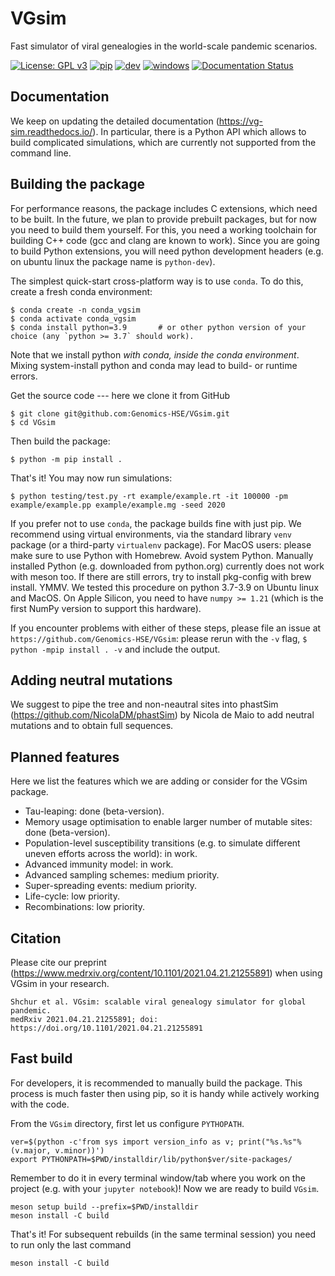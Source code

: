 # VGsim
Fast simulator of viral genealogies in the world-scale pandemic scenarios.

[![License: GPL v3](https://img.shields.io/badge/License-GPLv3-blue.svg)](https://www.gnu.org/licenses/gpl-3.0)
[![pip](https://github.com/Genomics-HSE/VGsim/actions/workflows/pip.yml/badge.svg)](https://github.com/Genomics-HSE/VGsim/actions/workflows/pip.yml)
[![dev](https://github.com/Genomics-HSE/VGsim/actions/workflows/dev.yml/badge.svg)](https://github.com/Genomics-HSE/VGsim/actions/workflows/dev.yml)
[![windows](https://github.com/Genomics-HSE/VGsim/actions/workflows/windows.yml/badge.svg)](https://github.com/Genomics-HSE/VGsim/actions/workflows/windows.yml)
[![Documentation Status](https://readthedocs.org/projects/vg-sim/badge/?version=latest)](https://vg-sim.readthedocs.io/en/latest/?badge=latest)

Documentation
-------------

We keep on updating the detailed documentation (https://vg-sim.readthedocs.io/). In particular, there is a Python API which allows to build complicated simulations, which are currently not supported from the command line.

Building the package
--------------------

For performance reasons, the package includes C extensions, which need to be
built. In the future, we plan to provide prebuilt packages, but for now you need
to build them yourself. For this, you need a working toolchain for building C++
code (gcc and clang are known to work). Since you are going to build Python extensions,
you will need python development headers (e.g. on ubuntu linux the package name is `python-dev`).

The simplest quick-start cross-platform way is to use `conda`. To do this, create a fresh conda environment:

```
$ conda create -n conda_vgsim
$ conda activate conda_vgsim
$ conda install python=3.9       # or other python version of your choice (any `python >= 3.7` should work).
```

Note that we install python *with conda, inside the conda environment*. Mixing system-install python and conda may lead to build- or runtime errors. 

Get the source code --- here we clone it from GitHub

```
$ git clone git@github.com:Genomics-HSE/VGsim.git
$ cd VGsim
```

Then build the package: 

```
$ python -m pip install .
```

That's it! 
You may now run simulations:

```
$ python testing/test.py -rt example/example.rt -it 100000 -pm example/example.pp example/example.mg -seed 2020
```

If you prefer not to use ``conda``, the package builds fine with just pip. We recommend using virtual environments, via the standard library ``venv`` package (or a third-party ``virtualenv`` package). For MacOS users: please make sure to use Python with Homebrew. Avoid system Python. Manually installed Python (e.g. downloaded from python.org) currently does not work with meson too. If there are still errors, try to install pkg-config with brew install. YMMV.
We tested this procedure on python 3.7-3.9 on Ubuntu linux and MacOS.
On Apple Silicon, you need to have ``numpy >= 1.21`` (which is the first NumPy
version to support this hardware).

If you encounter problems with either of these steps, please file an issue at
``https://github.com/Genomics-HSE/VGsim``: please rerun with the ``-v`` flag,
``$ python -mpip install . -v`` and include the output.



Adding neutral mutations
------------------------

We suggest to pipe the tree and non-neautral sites into phastSim (https://github.com/NicolaDM/phastSim) by Nicola de Maio to add neutral mutations and to obtain full sequences.

Planned features
----------------
Here we list the features which we are adding or consider for the VGsim package.
- Tau-leaping: done (beta-version).
- Memory usage optimisation to enable larger number of mutable sites: done (beta-version).
- Population-level susceptibility transitions (e.g. to simulate different uneven efforts across the world): in work.
- Advanced immunity model: in work.
- Advanced sampling schemes: medium priority.
- Super-spreading events: medium priority.
- Life-cycle: low priority.
- Recombinations: low priority.


Citation
--------

Please cite our preprint (https://www.medrxiv.org/content/10.1101/2021.04.21.21255891) when using VGsim in your research.
```
Shchur et al. VGsim: scalable viral genealogy simulator for global pandemic.
medRxiv 2021.04.21.21255891; doi: https://doi.org/10.1101/2021.04.21.21255891
```

Fast build
----------

For developers, it is recommended to manually build the package. This process is much faster then using pip, so it is handy while actively working with the code.

From the `VGsim` directory, first let us configure `PYTHOPATH`.
```
ver=$(python -c'from sys import version_info as v; print("%s.%s"%(v.major, v.minor))')
export PYTHONPATH=$PWD/installdir/lib/python$ver/site-packages/  
```
Remember to do it in every terminal window/tab where you work on the project (e.g. with your `jupyter notebook`)! Now we are ready to build `VGsim`.
```
meson setup build --prefix=$PWD/installdir    
meson install -C build
```
That's it! For subsequent rebuilds (in the same terminal session) you need to run only the last command
```
meson install -C build
```
